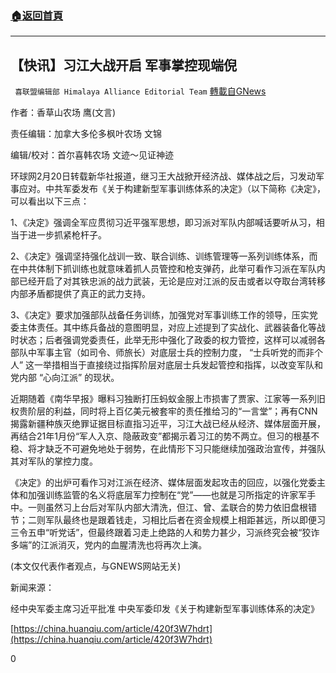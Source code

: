 ###  [:house:返回首頁](https://github.com/ourhimalayas/txt)
---

## 【快讯】习江大战开启 军事掌控现端倪
` 喜联盟编辑部 Himalaya Alliance Editorial Team` [轉載自GNews](https://gnews.org/zh-hans/924901/)

作者：香草山农场  鹰(文言)

责任编辑：加拿大多伦多枫叶农场 文锦

编辑/校对：首尔喜韩农场 文迹～见证神迹

环球网2月20日转载新华社报道，继习王大战掀开经济战、媒体战之后，习发动军事应对。中共军委发布《关于构建新型军事训练体系的决定》（以下简称《决定》，可以看出以下三点：

1、《决定》强调全军应贯彻习近平强军思想，即习派对军队内部喊话要听从习，相当于进一步抓紧枪杆子。

2、《决定》强调坚持强化战训一致、联合训练、训练管理等一系列训练体系，而在中共体制下抓训练也就意味着抓人员管控和枪支弹药，此举可看作习派在军队内部已经开启了对其铁忠派的战力武装，无论是应对江派的反击或者以夺取台湾转移内部矛盾都提供了真正的武力支持。

3、《决定》要求加强部队战备任务训练，加强党对军事训练工作的领导，压实党委主体责任。其中练兵备战的意图明显，对应上述提到了实战化、武器装备化等战时状态；后者强调党委责任，此举无形中强化了政委的权力管控，这样可以减弱各部队中军事主官（如司令、师旅长）对底层士兵的控制力度， “士兵听党的而非个人” 这一举措相当于直接绕过指挥阶层对底层士兵发起管控和指挥，以改变军队和党内部 “心向江派” 的现状。

近期随着《南华早报》曝料习独断打压蚂蚁金服上市损害了贾家、江家等一系列旧权贵阶层的利益，同时将上百亿美元被套牢的责任推给习的“一言堂”；再有CNN揭露新疆种族灭绝罪证据目标直指习近平，习江大战已经从经济、媒体层面开展，再结合21年1月份“军人入京、隐蔽政变”都揭示着习江的势不两立。但习的根基不稳、将才缺乏不可避免地处于弱势，在此情形下习只能继续加强政治宣传，并强队其对军队的掌控力度。

《决定》的出炉可看作习对江派在经济、媒体层面发起攻击的回应，以强化党委主体和加强训练监管的名义将底层军力控制在“党”——也就是习所指定的许家军手中。一则虽然习上台后对军队内部大清洗，但江、曾、孟联合的势力依旧盘根错节；二则军队最终也是跟着钱走，习相比后者在资金规模上相距甚远，所以即便习三令五申“听党话”，但最终跟着习走上绝路的人和势力甚少，习派终究会被“狡诈多端”的江派消灭，党内的血腥清洗也将再次上演。

(本文仅代表作者观点，与GNEWS网站无关)

新闻来源：

经中央军委主席习近平批准 中央军委印发《关于构建新型军事训练体系的决定》

[https://china.huanqiu.com/article/420f3W7hdrt](https://china.huanqiu.com/article/420f3W7hdrt)





0

